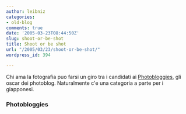 ```yaml
---
author: leibniz
categories:
- old-blog
comments: true
date: '2005-03-23T08:44:50Z'
slug: shoot-or-be-shot
title: Shoot or be shot
url: "/2005/03/23/shoot-or-be-shot/"
wordpress_id: 394

---
```

Chi ama la fotografia puo farsi un giro tra i candidati ai [Photobloggies](https://www.photobloggies.org/), gli oscar dei photoblog. Naturalmente c'e una categoria a parte per i giapponesi.




### Photobloggies
